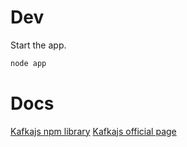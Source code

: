 # Dev
Start the app.
```bash
node app
```

# Docs
[Kafkajs npm library](https://www.npmjs.com/package/kafkajs)
[Kafkajs official page](https://kafka.js.org/)